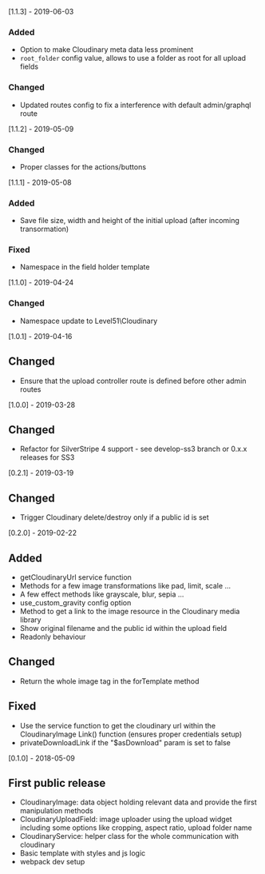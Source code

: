 [1.1.3] - 2019-06-03
### Added
- Option to make Cloudinary meta data less prominent
- `root_folder` config value, allows to use a folder as root for all upload fields

### Changed
- Updated routes config to fix a interference with default admin/graphql route

[1.1.2] - 2019-05-09
### Changed
- Proper classes for the actions/buttons

[1.1.1] - 2019-05-08
### Added
- Save file size, width and height of the initial upload (after incoming transormation)

### Fixed
- Namespace in the field holder template 

[1.1.0] - 2019-04-24
### Changed
- Namespace update to Level51\Cloudinary

[1.0.1] - 2019-04-16
## Changed
- Ensure that the upload controller route is defined before other admin routes

[1.0.0] - 2019-03-28
## Changed
- Refactor for SilverStripe 4 support - see develop-ss3 branch or 0.x.x releases for SS3

[0.2.1] - 2019-03-19
## Changed
- Trigger Cloudinary delete/destroy only if a public id is set

[0.2.0] - 2019-02-22
## Added
- getCloudinaryUrl service function
- Methods for a few image transformations like pad, limit, scale ...
- A few effect methods like grayscale, blur, sepia ...
- use_custom_gravity config option
- Method to get a link to the image resource in the Cloudinary media library
- Show original filename and the public id within the upload field
- Readonly behaviour

## Changed
- Return the whole image tag in the forTemplate method

## Fixed
- Use the service function to get the cloudinary url within the CloudinaryImage Link() function (ensures proper credentials setup)
- privateDownloadLink if the "$asDownload" param is set to false

[0.1.0] - 2018-05-09
## First public release
- CloudinaryImage: data object holding relevant data and provide the first manipulation methods
- CloudinaryUploadField: image uploader using the upload widget including some options like cropping, aspect ratio, upload folder name
- CloudinaryService: helper class for the whole communication with cloudinary
- Basic template with styles and js logic
- webpack dev setup
